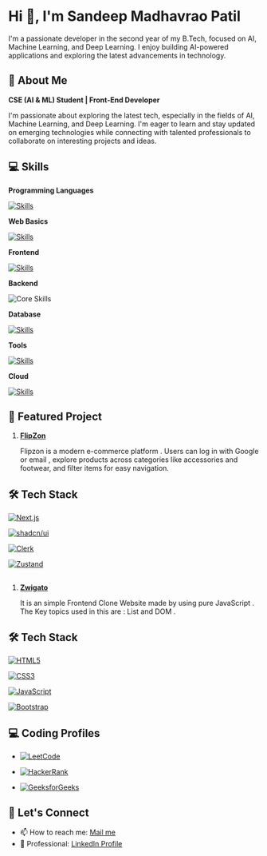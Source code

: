 
# Hi 👋, I'm Sandeep Madhavrao Patil

I'm a passionate developer in the second year of my B.Tech, focused on AI, Machine Learning, and Deep Learning. I enjoy building AI-powered applications and exploring the latest advancements in technology.
## 🚀 About Me

**CSE (AI & ML) Student | Front-End Developer**

I'm passionate about exploring the latest tech, especially in the fields of AI, Machine Learning, and Deep Learning. I'm eager to learn and stay updated on emerging technologies while connecting with talented professionals to collaborate on interesting projects and ideas.

## 💻 Skills

**Programming Languages**  

[![Skills](https://skillicons.dev/icons?i=c,cpp,java,py)](https://skillicons.dev)

**Web Basics**  

[![Skills](https://skillicons.dev/icons?i=html,css)](https://skillicons.dev)

**Frontend**  

[![Skills](https://skillicons.dev/icons?i=react,next,tailwindcss,bootstrap)](https://skillicons.dev)

**Backend**  

![Core Skills](https://skillicons.dev/icons?i=nodejs)

**Database**  

[![Skills](https://skillicons.dev/icons?i=mysql)](https://skillicons.dev)

**Tools**  

[![Skills](https://skillicons.dev/icons?i=git,github,figma,postman)](https://skillicons.dev)

**Cloud**  


[![Skills](https://skillicons.dev/icons?i=vercel)](https://skillicons.dev)


## 🌟 Featured Project

1. **[FlipZon](https://github.com/sandeep-m-patil/FlipZon)**  

   Flipzon is a modern e-commerce platform .  Users can log in with Google or email , explore products across categories like accessories and footwear, and filter items for easy navigation.
    
## 🛠️ Tech Stack

[![Next.js](https://img.shields.io/badge/Next.js-000000?logo=nextdotjs&logoColor=white)](https://nextjs.org/)

[![shadcn/ui](https://img.shields.io/badge/shadcn/ui-4F46E5?logo=react&logoColor=white)](https://ui.shadcn.com/)

[![Clerk](https://img.shields.io/badge/Clerk-6D28D9?logo=clerk&logoColor=white)](https://clerk.com/)

[![Zustand](https://img.shields.io/badge/Zustand-6D28D9?logo=react&logoColor=white)](https://zustand-demo.pmnd.rs/)


##

1. **[Zwigato](https://github.com/sandeep-m-patil/zwigato)**  

   It is an simple Frontend Clone Website made by using pure JavaScript . The Key topics used in this are : List and DOM .
    
## 🛠️ Tech Stack

[![HTML5](https://img.shields.io/badge/HTML5-E34F26?logo=html5&logoColor=white)](https://developer.mozilla.org/en-US/docs/Web/HTML)

[![CSS3](https://img.shields.io/badge/CSS3-1572B6?logo=css3&logoColor=white)](https://developer.mozilla.org/en-US/docs/Web/CSS)

[![JavaScript](https://img.shields.io/badge/JavaScript-F7DF1E?logo=javascript&logoColor=black)](https://developer.mozilla.org/en-US/docs/Web/JavaScript)

[![Bootstrap](https://img.shields.io/badge/Bootstrap-7952B3?logo=bootstrap&logoColor=white)](https://getbootstrap.com/)









## 💻 Coding Profiles

- [![LeetCode](https://img.shields.io/badge/LeetCode-Profile-blue)](https://leetcode.com/u/23ag1a66b7/)

- [![HackerRank](https://img.shields.io/badge/HackerRank-Profile-blue)](https://www.hackerrank.com/profile/23ag1a66b7)

- [![GeeksforGeeks](https://img.shields.io/badge/GeeksforGeeks-Profile-brightgreen)](https://www.geeksforgeeks.org/user/23ag1ah767/)


## 🤝 Let's Connect

- 📫 How to reach me: [Mail me ](mailto:sandeepatil10705@gmail.com)
- 💼 Professional: [LinkedIn Profile](https://www.linkedin.com/in/psandeep2005/)
